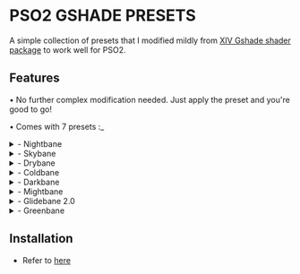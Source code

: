 # PSO2 GSHADE PRESETS

A simple collection of presets that I modified mildly from [XIV Gshade shader package](https://github.com/Mortalitas/GShade-Presets) to work well for PSO2. 

## Features 

• No further complex modification needed. Just apply the preset and you're good to go!

• Comes with 7 presets :_

  <details><summary> - Nightbane</summary>
	
  - ## Details
  
     ![Nightbane](https://github.com/hitman66/Gshade-PSO2-preset/blob/master/images/nightbane.jpg)
     - Based on [Full-TimeSenpai - Petrichor](https://twitter.com/faustsenpai)
     - Recommended for night time or low light areas</details>
	 
  <details><summary>- Skybane</summary>
	 
  - ## Details
  
    ![Nightbane](https://github.com/hitman66/Gshade-PSO2-preset/blob/master/images/skybane.jpg)
    - Based on [Full-TimeSenpai - Splendor](https://twitter.com/faustsenpai)
    - Recommended for general usage</details>
    
  <details><summary>- Drybane</summary>

  - ## Details

    ![Drybane](https://github.com/hitman66/Gshade-PSO2-preset/blob/master/images/drybane.jpg)
     - Based on [Talim - overdramatic](https://twitter.com/talim_sc)
     - Recommended for desert and alike</details>
     
  <details><summary>- Coldbane</summary>

  - ## Details

    ![Coldbane](https://github.com/hitman66/Gshade-PSO2-preset/blob/master/images/coldbane.jpg)
     - Based on [Espresso-Glow-Faint Luster](https://twitter.com/espressolala)
     - Recommended for snowy places and alike</details>
     
  <details><summary>- Darkbane</summary>

  - ## Details

    ![Darkbane](https://github.com/hitman66/Gshade-PSO2-preset/blob/master/images/darkbane.jpg)
     - Based on [Talim - Gentle Maya](https://twitter.com/talim_sc)
     - Experimental build. Wouldn't go best with bright characters.</details>
     
  <details><summary>- Mightbane</summary>
	 
  - ## Details
  
    ![Nightbane](https://github.com/hitman66/Gshade-PSO2-preset/blob/master/images/mightbane.jpg)
    - Based on [Full-TimeSenpai - Splendor](https://twitter.com/faustsenpai)
    - Recommended for challenge lobby </details>
    
  <details><summary>- Glidebane 2.0</summary>
	 
  - ## Details
  
    ![Nightbane](https://github.com/hitman66/Gshade-PSO2-preset/blob/master/images/glidebane.jpg)
    - Based on [Full-TimeSenpai - Splendor](https://twitter.com/faustsenpai)
    - Recommended for battle lobby and also everything else ( Like Skybane ) </details>
    
 <details><summary>- Greenbane</summary>
	 
  - ## Details
  
    ![Nightbane](https://github.com/hitman66/Gshade-PSO2-preset/blob/master/images/greenbane.jpg)
    - Based on "Liths - The_Realness 3.0"
    - Recommended for forest exploration and alike </details>
     
     
## Installation

- Refer to [here](https://github.com/hitman66/Gshade-PSO2-presets/wiki/Installation)
